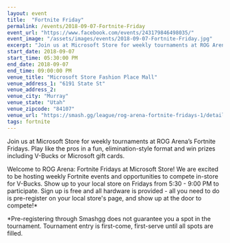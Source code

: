 ```yaml
---
layout: event
title:  "Fortnite Friday"
permalink: /events/2018-09-07-Fortnite-Friday
event_url: "https://www.facebook.com/events/243179846498035/"
event_image: "/assets/images/events/2018-09-07-Fortnite-Friday.jpg"
excerpt: "Join us at Microsoft Store for weekly tournaments at ROG Arena’s Fortnite Fridays. Play like the pros in a fun, elimination-style format and win prizes including V-Bucks or Microsoft gift cards."
start_date: 2018-09-07
start_time: 05:30:00 PM
end_date: 2018-09-07
end_time: 09:00:00 PM
venue_title: "Microsoft Store Fashion Place Mall"
venue_address_1: "6191 State St"
venue_address_2:
venue_city: "Murray"
venue_state: "Utah"
venue_zipcode: "84107"
venue_url: "https://smash.gg/league/rog-arena-fortnite-fridays-1/details"
tags: fortnite
---
```


Join us at Microsoft Store for weekly tournaments at ROG Arena’s Fortnite Fridays. Play like the pros in a fun, elimination-style format and win prizes including V-Bucks or Microsoft gift cards.

Welcome to ROG Arena: Fortnite Fridays at Microsoft Store! We are excited to be hosting weekly Fortnite events and opportunities to compete in-store for V-Bucks. Show up to your local store on Fridays from 5:30 - 9:00 PM to participate. Sign up is free and all hardware is provided - all you need to do is pre-register on your local store's page, and show up at the door to compete!*

*Pre-registering through Smashgg does not guarantee you a spot in the tournament. Tournament entry is first-come, first-serve until all spots are filled.